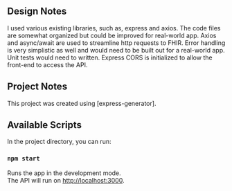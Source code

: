 ## Design Notes

I used various existing libraries, such as, express and axios. The code files are somewhat organized but could be improved for real-world app. Axios and async/await are used to streamline http requests to FHIR. Error handling is very simplistic as well and would need to be built out for a real-world app. Unit tests would need to written. Express CORS is initialized to allow the front-end to access the API.

## Project Notes

This project was created using [express-generator].

## Available Scripts

In the project directory, you can run:

### `npm start`

Runs the app in the development mode.<br>
The API will run on [http://localhost:3000](http://localhost:3000).
